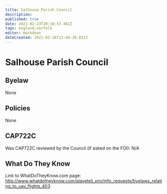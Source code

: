 ```yaml
---
title: Salhouse Parish Council
description: 
published: true
date: 2021-02-23T20:10:53.461Z
tags: england,norfolk
editor: markdown
dateCreated: 2021-02-16T12:46:39.831Z
---
```


# Salhouse Parish Council

## Byelaw
None

## Policies
None

## CAP722C

Was CAP722C reviewed by the Council (if asked on the FOI): N/A

## What Do They Know

Link to WhatDoTheyKnow.com page:
http://www.whatdotheyknow.com/alaveteli_pro/info_requests/byelaws_relating_to_uav_flights_403

